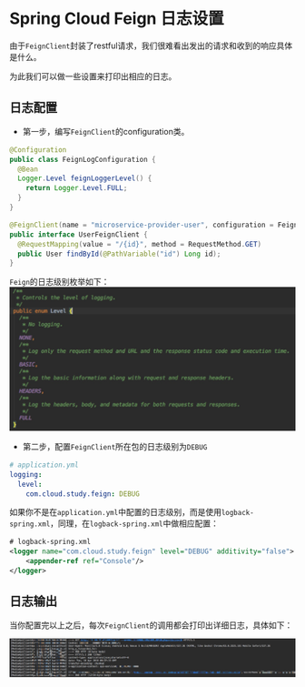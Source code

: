 # Spring Cloud Feign 日志设置

由于`FeignClient`封装了restful请求，我们很难看出发出的请求和收到的响应具体是什么。

为此我们可以做一些设置来打印出相应的日志。

## 日志配置

* 第一步，编写`FeignClient`的configuration类。

```java
@Configuration
public class FeignLogConfiguration {
  @Bean
  Logger.Level feignLoggerLevel() {
    return Logger.Level.FULL;
  }
}
```
```java
@FeignClient(name = "microservice-provider-user", configuration = FeignLogConfiguration.class)
public interface UserFeignClient {
  @RequestMapping(value = "/{id}", method = RequestMethod.GET)
  public User findById(@PathVariable("id") Long id);
}
```
`Feign`的日志级别枚举如下：
![](https://github.com/maoyunfei/static-sources/blob/master/feign.jpeg?raw=true)

* 第二步，配置`FeignClient`所在包的日志级别为`DEBUG`

```yml
# application.yml
logging:
  level:
    com.cloud.study.feign: DEBUG
```

如果你不是在`application.yml`中配置的日志级别，而是使用`logback-spring.xml`，同理，在`logback-spring.xml`中做相应配置：

```xml
# logback-spring.xml
<logger name="com.cloud.study.feign" level="DEBUG" additivity="false">
    <appender-ref ref="Console"/>
</logger>
```

## 日志输出

当你配置完以上之后，每次`FeignClient`的调用都会打印出详细日志，具体如下：

![](https://github.com/maoyunfei/static-sources/blob/master/feign_2.jpeg?raw=true)


